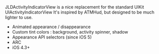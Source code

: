 JLDActivityIndicatorView is a nice replacement for the standard UIKit UIActivityIndicatorView
It's inspired by ATMHud, but designed to be much lighter to use.

* Animated appearance / disappearance
* Custom tint colors : background, activity spinner, shadow
* Appearance API selectors (since iOS 5)
* ARC
* iOS 4.3+